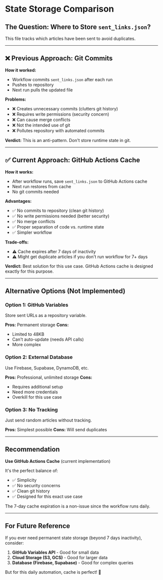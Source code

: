 # State Storage Comparison

## The Question: Where to Store `sent_links.json`?

This file tracks which articles have been sent to avoid duplicates.

---

## ❌ Previous Approach: Git Commits

**How it worked:**
- Workflow commits `sent_links.json` after each run
- Pushes to repository
- Next run pulls the updated file

**Problems:**
- ❌ Creates unnecessary commits (clutters git history)
- ❌ Requires write permissions (security concern)
- ❌ Can cause merge conflicts
- ❌ Not the intended use of git
- ❌ Pollutes repository with automated commits

**Verdict:** This is an anti-pattern. Don't store runtime state in git.

---

## ✅ Current Approach: GitHub Actions Cache

**How it works:**
- After workflow runs, save `sent_links.json` to GitHub Actions cache
- Next run restores from cache
- No git commits needed

**Advantages:**
- ✅ No commits to repository (clean git history)
- ✅ No write permissions needed (better security)
- ✅ No merge conflicts
- ✅ Proper separation of code vs. runtime state
- ✅ Simpler workflow

**Trade-offs:**
- ⚠️ Cache expires after 7 days of inactivity
- ⚠️ Might get duplicate articles if you don't run workflow for 7+ days

**Verdict:** Best solution for this use case. GitHub Actions cache is designed exactly for this purpose.

---

## Alternative Options (Not Implemented)

### Option 1: GitHub Variables
Store sent URLs as a repository variable.

**Pros:** Permanent storage
**Cons:**
- Limited to 48KB
- Can't auto-update (needs API calls)
- More complex

### Option 2: External Database
Use Firebase, Supabase, DynamoDB, etc.

**Pros:** Professional, unlimited storage
**Cons:**
- Requires additional setup
- Need more credentials
- Overkill for this use case

### Option 3: No Tracking
Just send random articles without tracking.

**Pros:** Simplest possible
**Cons:** Will send duplicates

---

## Recommendation

**Use GitHub Actions Cache** (current implementation)

It's the perfect balance of:
- ✅ Simplicity
- ✅ No security concerns
- ✅ Clean git history
- ✅ Designed for this exact use case

The 7-day cache expiration is a non-issue since the workflow runs daily.

---

## For Future Reference

If you ever need permanent state storage (beyond 7 days inactivity), consider:
1. **GitHub Variables API** - Good for small data
2. **Cloud Storage (S3, GCS)** - Good for larger data
3. **Database (Firebase, Supabase)** - Good for complex queries

But for this daily automation, cache is perfect! 🎉
